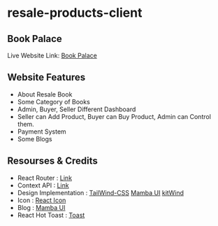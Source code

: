# resale-products-client

## Book Palace

Live Website Link: [Book Palace](https://photography-reviewzone.web.app/)

## Website Features

- About Resale Book
- Some Category of Books
- Admin, Buyer, Seller Different Dashboard
- Seller can Add Product, Buyer can Buy Product, Admin can Control them.
- Payment System
- Some Blogs

## Resourses & Credits

- React Router : [Link](https://reactrouter.com/en/main)
- Context API : [Link](https://reactjs.org/docs/context.html)
- Design Implementation : [TailWind-CSS](https://tailwindcss.com/docs/installation)
  [Mamba UI](https://www.mambaui.com/components/)
  [kitWind](https://kitwind.io/products/kometa/components)
- Icon : [React Icon](https://react-icons.github.io/react-icons/)
- Blog : [Mamba UI](https://www.mambaui.com/components)
- React Hot Toast : [Toast](https://react-hot-toast.com/)
